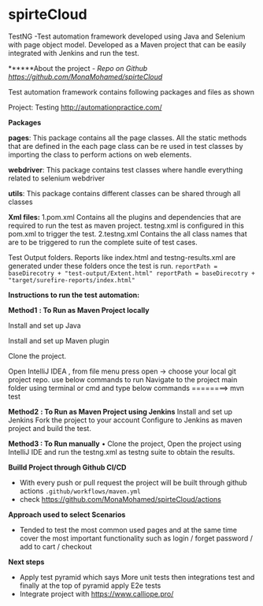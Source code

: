 # spirteCloud
TestNG -Test automation framework developed using Java and Selenium with page object model. Developed as a Maven project that can be easily integrated with Jenkins and run the test.

******About the project
_- Repo on Github https://github.com/MonaMohamed/spirteCloud_

Test automation framework contains following packages and files as shown

Project: Testing http://automationpractice.com/

**Packages**

**pages**: This package contains all the page classes. All the static methods that are defined in the each page class can be re used in test classes by importing the class to perform actions on web elements.

**webdriver**: This package contains test classes where handle everything related to selenium webdriver

**utils**: This package contains different classes can be shared through all classes

**Xml files:**
1.pom.xml Contains all the plugins and dependencies that are required to run the test as maven project. testng.xml is configured in this pom.xml to trigger the test.
2.testng.xml Contains the all class names that are to be triggered to run the complete suite of test cases.

Test Output folders. Reports like index.html and testng-results.xml are generated under these folders once the test is run. 
`reportPath = baseDirecotry + "test-output/Extent.html"
reportPath = baseDirecotry + "target/surefire-reports/index.html" `

**Instructions to run the test automation:**

**Method1** **: To Run as Maven Project locally**

Install and set up Java

Install and set up Maven plugin

Clone the project.

Open IntelliJ IDEA , from file menu press open -> choose your local git project repo. 
use below commands to run Navigate to the project main folder using terminal 
or cmd and type below commands ========> mvn test

**Method2** **: To Run as Maven Project using Jenkins**
Install and set up Jenkins Fork the project to your account Configure to Jenkins as maven project and build the test.

**Method3 : To Run manually**
• Clone the project, Open the project using IntelliJ IDE and run the testng.xml as testng suite to obtain the results.

**Builld Project through Github CI/CD**
- With every push or pull request the project will be built through github actions
`.github/workflows/maven.yml`
- check https://github.com/MonaMohamed/spirteCloud/actions

**Approach used to select Scenarios**
- Tended to test the most common used pages and at the same time
 cover the most important functionality such as login / forget password / add to cart / checkout 

**Next steps**
- Apply test pyramid which says More unit tests then integrations test 
and finally at the top of pyramid apply E2e tests
- Integrate project with https://www.calliope.pro/